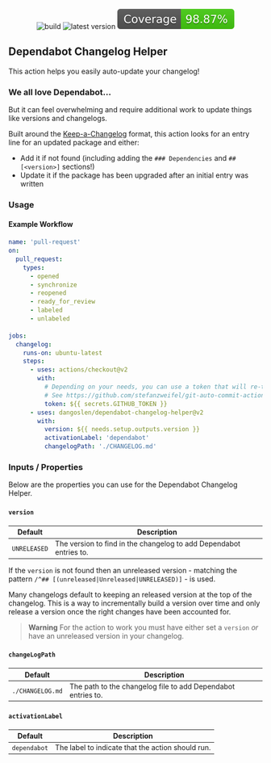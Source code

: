   <p align="center">
    <img src="https://github.com/dangoslen/dependabot-changelog-helper/actions/workflows/pull-request.yml/badge.svg" alt="build" />
    <img src="https://img.shields.io/github/v/release/dangoslen/dependabot-changelog-helper?color=orange&label=Latest" alt="latest version" />
    <img src="./coverage/badge.svg" alt="coverage badge" />
</p>

## Dependabot Changelog Helper

This action helps you easily auto-update your changelog!

### We all love Dependabot...

But it can feel overwhelming and require additional work to update things like versions and changelogs. 

Built around the [Keep-a-Changelog](https://keepachangelog.com/) format, this action looks for an entry line for an updated package and either:

* Add it if not found (including adding the `### Dependencies` and `## [<version>]` sections!)
* Update it if the package has been upgraded after an initial entry was written

### Usage

#### Example Workflow

```yaml
name: 'pull-request'
on:
  pull_request:
    types:
      - opened
      - synchronize
      - reopened
      - ready_for_review
      - labeled
      - unlabeled

jobs:
  changelog:
    runs-on: ubuntu-latest
    steps:
      - uses: actions/checkout@v2
        with:
          # Depending on your needs, you can use a token that will re-trigger workflows
          # See https://github.com/stefanzweifel/git-auto-commit-action#commits-of-this-action-do-not-trigger-new-workflow-runs
          token: ${{ secrets.GITHUB_TOKEN }} 
      - uses: dangoslen/dependabot-changelog-helper@v2
        with:
          version: ${{ needs.setup.outputs.version }}
          activationLabel: 'dependabot'
          changelogPath: './CHANGELOG.md'
```

### Inputs / Properties

Below are the properties you can use for the Dependabot Changelog Helper.

#### `version`

| Default      | Description                                                        |
| ------------ | ------------------------------------------------------------------ |
| `UNRELEASED` | The version to find in the changelog to add Dependabot entries to. |

If the `version` is not found then an unreleased version - matching the pattern `/^## [(unreleased|Unreleased|UNRELEASED)]` - is used.

Many changelogs default to keeping an released version at the top of the changelog.
This is a way to incrementally build a version over time and only release a version once the right changes have been accounted for.

> **Warning**
> For the action to work you must have either set a `version` _or_ have an unreleased version in your changelog.

#### `changeLogPath`

| Default    | Description                                                        |
| ---------- | ------------------------------------------------------------------ |
| `./CHANGELOG.md` | The path to the changelog file to add Dependabot entries to. |

#### `activationLabel`

| Default | Description                                            |
| ------- | ------------------------------------------------------ |
| `dependabot` | The label to indicate that the action should run. |
